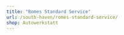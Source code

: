 ```yaml
---
title: "Romes Standard Service"
url: /south-haven/romes-standard-service/
shop: Autowerkstatt
---
```

